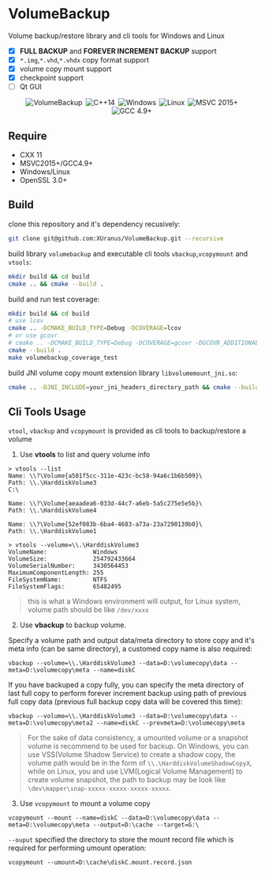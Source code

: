 # VolumeBackup
Volume backup/restore library and cli tools for Windows and Linux

 - [X] **FULL BACKUP** and **FOREVER INCREMENT BACKUP** support
 - [X] `*.img`,`*.vhd`,`*.vhdx` copy format support
 - [X] volume copy mount support
 - [X] checkpoint support
 - [ ] Qt GUI

<div align="center">
<img src="https://github.com/XUranus/VolumeBackup/actions/workflows/cmake-multi-platform.yml/badge.svg" alt="VolumeBackup" title="VolumeBackup">&thinsp;
<img src="https://img.shields.io/badge/-C++11-3F63B3.svg?style=flat&logo=C%2B%2B&logoColor=white" alt="C++14" title="C++ Standards Used: C++14">&thinsp;
<img src="https://img.shields.io/badge/-Windows-6E46A2.svg?style=flat&logo=windows-11&logoColor=white" alt="Windows" title="Supported Platform: Windows">&thinsp;
<img src="https://img.shields.io/badge/-Linux-9C2A91.svg?style=flat&logo=linux&logoColor=white" alt="Linux" title="Supported Platform: Linux">&thinsp;
<img src="https://img.shields.io/badge/MSVC%202015+-flag.svg?color=555555&style=flat&logo=visual%20studio&logoColor=white" alt="MSVC 2015+" title="Supported Windows Compiler: MSVC 2015 or later">&thinsp;
<img src="https://img.shields.io/badge/GCC%204.9+-flag.svg?color=555555&style=flat&logo=gnu&logoColor=white" alt="GCC 4.9+" title="Supported Unix Compiler: GCC 4.9 or later">&thinsp;
</div>

## Require
 - CXX 11
 - MSVC2015+/GCC4.9+
 - Windows/Linux
 - OpenSSL 3.0+

## Build
clone this repository and it's dependency recusively:
```bash
git clone git@github.com:XUranus/VolumeBackup.git --recursive
```
build library `volumebackup` and executable cli tools `vbackup`,`vcopymount` and `vtools`:
```bash
mkdir build && cd build
cmake .. && cmake --build .
```

build and run test coverage:
```bash
mkdir build && cd build
# use lcov
cmake .. -DCMAKE_BUILD_TYPE=Debug -DCOVERAGE=lcov
# or use gcovr
# cmake .. -DCMAKE_BUILD_TYPE=Debug -DCOVERAGE=gcovr -DGCOVR_ADDITIONAL_ARGS="--gcov-ignore-parse-errors"
cmake --build .
make volumebackup_coverage_test
```

build JNI volume copy mount extension library `libvolumemount_jni.so`:
```bash
cmake .. -DJNI_INCLUDE=your_jni_headers_directory_path && cmake --build .
```

## Cli Tools Usage
`vtool`, `vbackup` and `vcopymount` is provided as cli tools to backup/restore a volume
1. Use **vtools** to list and query volume info
```
> vtools --list
Name: \\?\Volume{a501f5cc-311e-423c-bc58-94a6c1b6b509}\
Path: \\.\HarddiskVolume3
C:\

Name: \\?\Volume{aeaadea6-033d-44c7-a6eb-5a5c275e5e5b}\
Path: \\.\HarddiskVolume4

Name: \\?\Volume{52ef083b-6ba4-4683-a73a-23a7290139b0}\
Path: \\.\HarddiskVolume1

> vtools --volume=\\.\HarddiskVolume3
VolumeName:             Windows
VolumeSize:             254792433664
VolumeSerialNumber:     3430564453
MaximumComponentLength: 255
FileSystemName:         NTFS
FileSystemFlags:        65482495
```

> this is what a Windows environment will output, for Linux system, volume path should be like `/dev/xxxx`

2. Use **vbackup** to backup volume.

Specify a volume path and output data/meta directory to store copy and it's meta info (can be same directory), a customed copy name is also required:
```
vbackup --volume=\\.\HarddiskVolume3 --data=D:\volumecopy\data --meta=D:\volumecopy\meta --name=diskC
```
If you have backuped a copy fully, you can specify the meta directory of last full copy to perform forever increment backup using path of previous full copy data (previous full backup copy data will be covered this time):
```
vbackup --volume=\\.\HarddiskVolume3 --data=D:\volumecopy\data --meta=D:\volumecopy\meta2 --name=diskC --prevmeta=D:\volumecopy\meta
```

> For the sake of data consistency, a umounted volume or a snapshot volume is recommend to be used for backup. On Windows, you can use VSS(Volume Shadow Service) to create a shadow copy, the volume path would be in the form of `\\.\HarddiskVolumeShadowCopyX`, while on Linux, you and use LVM(Logical Volume Management) to create volume snapshot, the path to backup may be look like `\dev\mapper\snap-xxxxx-xxxxx-xxxxx-xxxxx`.

3. Use `vcopymount` to mount a volume copy
```
vcopymount --mount --name=diskC --data=D:\volumecopy\data --meta=D:\volumecopy\meta --output=D:\cache --target=G:\
```
`--ouput` specified the directory to store the mount record file which is required for performing umount operation:
```
vcopymount --umount=D:\cache\diskC.mount.record.json
```
